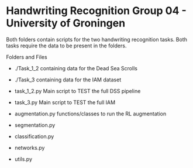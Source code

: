 # Handwriting Recognition Group 04 - University of Groningen

Both folders contain scripts for the two handwriting recognition tasks. Both tasks require the data to be present in the folders.  <br />

Folders and Files  <br />
- ./Task_1_2  containing data for the Dead Sea Scrolls
- ./Task_3    containing data for the IAM dataset

- task_1_2.py  Main script to TEST the full DSS pipeline
- task_3.py    Main script to TEST the full IAM
  
- augmentation.py    functions/classes to run the RL augmentation 
- segmentation.py  
- classification.py  
- networks.py  
- utils.py 
